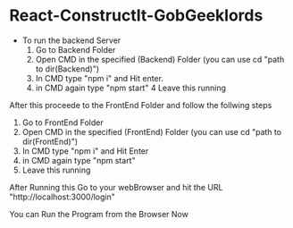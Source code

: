 # React-ConstructIt-GobGeeklords


* To run the backend Server 
  1. Go to Backend Folder
  2. Open CMD in the specified (Backend) Folder (you can use cd "path to dir(Backend)") 
  3. In CMD type "npm i" and Hit enter.
  4. in CMD again type "npm start"
  4 Leave this running

After this proceede to the FrontEnd Folder and follow the follwing steps
  1. Go to FrontEnd Folder
  2. Open CMD in the specified (FrontEnd) Folder (you can use cd "path to dir(FrontEnd)")
  3. In CMD type "npm i" and Hit Enter
  4. in CMD again type "npm start"
  5. Leave this running
  
After Running this Go to your webBrowser and hit the URL "http://localhost:3000/login"

You can Run the Program from the Browser Now
